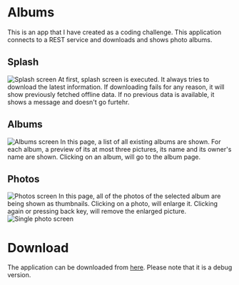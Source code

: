 # Albums

This is an app that I have created as a coding challenge. This application connects to a REST service and downloads and shows photo albums.


## Splash
![Splash screen](blob/master/result/splash.jpg "Splash screen")
At first, splash screen is executed. It always tries to download the latest information. If downloading fails for any reason, it will show previously fetched offline data. If no previous data is available, it shows a message and doesn't go furtehr.


## Albums
![Albums screen](blob/master/result/albums.jpg "Albums screen")
In this page, a list of all existing albums are shown. For each album, a preview of its at most three pictures, its name and its owner's name are shown. Clicking on an album, will go to the album page.


## Photos
![Photos screen](blob/master/result/photos.jpg "Photos screen")
In this page, all of the photos of the selected album are being shown as thumbnails. Clicking on a photo, will enlarge it. Clicking again or pressing back key, will remove the enlarged picture.
![Single photo screen](blob/master/result/photo.jpg "Single photo screen")


# Download
The application can be downloaded from [here](blob/master/result/Albums_v1.0_debug.apk). Please note that it is a debug version.

